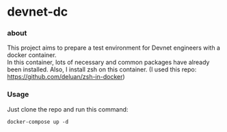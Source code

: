 # devnet-dc

### about
This project aims to prepare a test environment for Devnet engineers with a docker container.  
In this container, lots of necessary and common packages have already been installed. Also, I install zsh on this container. (I used this repo: https://github.com/deluan/zsh-in-docker)

### Usage
Just clone the repo and run this command: 

```
docker-compose up -d
```


